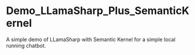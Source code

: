 # Demo_LLamaSharp_Plus_SemanticKernel
A simple demo of LLamaSharp with Semantic Kernel for a simple local running chatbot. 
